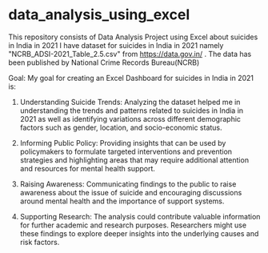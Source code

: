 # data_analysis_using_excel
This repository consists of Data Analysis Project using Excel about suicides in India in 2021
I have dataset for suicides in India in 2021 namely "NCRB_ADSI-2021_Table_2.5.csv" from https://data.gov.in/ . The data has been published by National Crime Records Bureau(NCRB)

Goal: My goal for creating an Excel Dashboard for suicides in India in 2021 is:

1. Understanding Suicide Trends:
Analyzing the dataset helped me in understanding the trends and patterns related to suicides in India in 2021 as well as identifying variations across different demographic factors such as gender, location, and socio-economic status.

2. Informing Public Policy:
Providing insights that can be used by policymakers to formulate targeted interventions and prevention strategies and highlighting areas that may require additional attention and resources for mental health support.

3. Raising Awareness:
Communicating findings to the public to raise awareness about the issue of suicide and encouraging discussions around mental health and the importance of support systems.

5. Supporting Research:
The analysis could contribute valuable information for further academic and research purposes. Researchers might use these findings to explore deeper insights into the underlying causes and risk factors.
